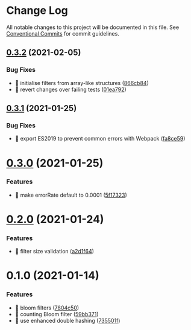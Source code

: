 # Change Log

All notable changes to this project will be documented in this file.
See [Conventional Commits](https://conventionalcommits.org) for commit guidelines.

## [0.3.2](https://github.com/PacoteJS/pacote/compare/@pacote/bloom-filter@0.3.1...@pacote/bloom-filter@0.3.2) (2021-02-05)

### Bug Fixes

- 🐛 initialise filters from array-like structures ([866cb84](https://github.com/PacoteJS/pacote/commit/866cb84d75f99adab4d775f82dee74083b390007))
- 🐛 revert changes over failing tests ([01ea792](https://github.com/PacoteJS/pacote/commit/01ea7924e9bf69ea98d83f33de65b5d5dd9596df))

## [0.3.1](https://github.com/PacoteJS/pacote/compare/@pacote/bloom-filter@0.3.0...@pacote/bloom-filter@0.3.1) (2021-01-25)

### Bug Fixes

- 🐛 export ES2019 to prevent common errors with Webpack ([fa8ce59](https://github.com/PacoteJS/pacote/commit/fa8ce59f925e1c888f9727291612490b30dd5842))

# [0.3.0](https://github.com/PacoteJS/pacote/compare/@pacote/bloom-filter@0.2.0...@pacote/bloom-filter@0.3.0) (2021-01-25)

### Features

- 🎸 make errorRate default to 0.0001 ([5f17323](https://github.com/PacoteJS/pacote/commit/5f17323d7da4661be58426072f0f628292e1b77b))

# [0.2.0](https://github.com/PacoteJS/pacote/compare/@pacote/bloom-filter@0.1.0...@pacote/bloom-filter@0.2.0) (2021-01-24)

### Features

- 🎸 filter size validation ([a2d1f64](https://github.com/PacoteJS/pacote/commit/a2d1f6417cce7349e897adc3b0e89e0875c7bc7b))

# 0.1.0 (2021-01-14)

### Features

- 🎸 bloom filters ([7804c50](https://github.com/PacoteJS/pacote/commit/7804c5091746a5c4de8f3a08d03ce91fe64ad40b))
- 🎸 counting Bloom filter ([59bb371](https://github.com/PacoteJS/pacote/commit/59bb3716486fca1c6ba9c71bd55ff1806421e25c))
- 🎸 use enhanced double hashing ([735501f](https://github.com/PacoteJS/pacote/commit/735501fbdd7cec77a9162a959885124497dafdd7))
